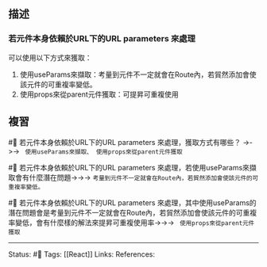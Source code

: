 ## 描述


### 若元件本身依賴於URL下的URL parameters 來處理
可以使用以下方式來獲取：
1. 使用useParams來擷取：考量到元件不一定就會在Route內，若貿然添加會使該元件的可重複率變低。
2. 使用props來從parent元件獲取：可提昇可重複使用



## 複習

#🧠 若元件本身依賴於URL下的URL parameters 來處理，獲取方式有哪些？ ->->-> ` 使用useParams來擷取、 使用props來從parent元件獲取`
<!--SR:!2023-02-13,47,250-->

#🧠 若元件本身依賴於URL下的URL parameters 來處理，若使用useParams來擷取會有什麼潛在問題->->-> `考量到元件不一定就會在Route內，若貿然添加會使該元件的可重複率變低。`
<!--SR:!2023-03-06,62,250-->

#🧠 若元件本身依賴於URL下的URL parameters 來處理，其中使用useParams的潛在問題會是考量到元件不一定就會在Route內，若貿然添加會使該元件的可重複率變低，會有什麼樣的解法來提昇可重複使用率->->-> ` 使用props來從parent元件獲取`
<!--SR:!2023-01-10,28,250-->

---
Status: #🌱 
Tags:
[[React]]
Links:
References: